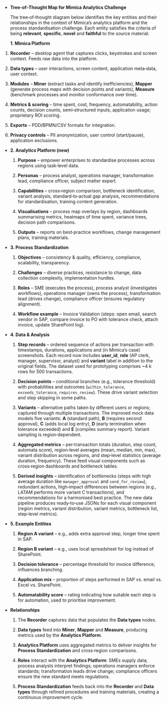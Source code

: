 *  **Tree‑of‑Thought Map for Mimica Analytics Challenge**

   The tree‑of‑thought diagram below identifies the key entities and their relationships in the context of Mimica’s analytics platform and the process standardisation challenge. Each entity satisfies the criteria of being **relevant**, **specific**, **novel** and **faithful** to the source material.

   **1\. Mimica Platform**

  1. **Recorder** – desktop agent that captures clicks, keystrokes and screen context. Feeds raw data into the platform.

  2. **Data types** – user interactions, screen content, application meta‑data, user context.

  3. **Modules** – **Miner** (extract tasks and identify inefficiencies), **Mapper** (generate process maps with decision points and variants), **Measure** (benchmark processes and monitor conformance over time).

  4. **Metrics & scoring** – time spent, cost, frequency, automata­bility, action counts, decision counts, semi‑structured inputs, application usage; proprietary ROI scoring.

  5. **Exports** – PDD/BPMN/CSV formats for integration.

  6. **Privacy controls** – PII anonymization, user control (start/pause), application exclusions.

* **2\. Analytics Platform (new)**

  1. **Purpose** – empower enterprises to standardise processes across regions using task‑level data.

  2. **Personas** – process analyst, operations manager, transformation lead, compliance officer, subject matter expert.

  3. **Capabilities** – cross‑region comparison, bottleneck identification, variant analysis, standard‑to‑actual gap analysis, recommendations for standardisation, training content generation.

  4. **Visualisations** – process map overlays by region, dashboards summarising metrics, heatmaps of time spent, variance trees, decision path comparisons.

  5. **Outputs** – reports on best‑practice workflows, change management plans, training materials.

* **3\. Process Standardization**

  1. **Objectives** – consistency & quality, efficiency, compliance, scalability, transparency.

  2. **Challenges** – diverse practices, resistance to change, data collection complexity, implementation hurdles.

  3. **Roles** – SME (executes the process), process analyst (investigates workflows), operations manager (owns the process), transformation lead (drives change), compliance officer (ensures regulatory alignment).

  4. **Workflow example** – Invoice Validation (steps: open email, search vendor in SAP, compare invoice to PO with tolerance check, attach invoice, update SharePoint log).

* **4\. Data & Analysis**

  1. **Step records** – ordered sequence of actions per transaction with timestamps, durations, applications and (in Mimica’s case) screenshots. Each record now includes **user\_id**, **role** (AP clerk, manager, supervisor, analyst) and **variant** label in addition to the original fields. The dataset used for prototyping comprises \~4 k rows for 500 transactions.

  2. **Decision points** – conditional branches (e.g., tolerance threshold) with probabilities and outcomes (`within_tolerance`, `exceeds_tolerance`, `requires_review`). These drive variant selection and step skipping in some paths.

  3. **Variants** – alternative paths taken by different users or regions; captured through multiple transactions. The improved mock data models five variants: **A** (standard path), **B** (requires second approval), **C** (adds local log entry), **D** (early termination when tolerance exceeded) and **E** (compiles summary report). Variant sampling is region‑dependent.

  4. **Aggregated metrics** – per‑transaction totals (duration, step count, automata score), region‑level averages (mean, median, min, max), variant distribution across regions, and step‑level statistics (average duration, frequency). These feed visual components such as cross‑region dashboards and bottleneck tables.

  5. **Derived insights** – identification of bottlenecks (steps with high average duration like `manager_approval` and `send_for_review`), redundant actions, high‑impact differences between regions (e.g., LATAM performs more variant C transactions), and recommendations for a harmonised best practice. The new data pipeline produces ready‑to‑use JSONs for each visual component (region metrics, variant distribution, variant metrics, bottleneck list, step‑level metrics).

* **5\. Example Entities**

  1. **Region A variant** – e.g., adds extra approval step, longer time spent in SAP.

  2. **Region B variant** – e.g., uses local spreadsheet for log instead of SharePoint.

  3. **Decision tolerance** – percentage threshold for invoice difference; influences branching.

  4. **Application mix** – proportion of steps performed in SAP vs. email vs. Excel vs. SharePoint.

  5. **Automatability score** – rating indicating how suitable each step is for automation, used to prioritise improvement.

* **Relationships**

  1. The **Recorder** captures data that populates the **Data types** nodes.

  2. **Data types** feed into **Miner**, **Mapper** and **Measure**, producing metrics used by the **Analytics Platform**.

  3. **Analytics Platform** uses aggregated metrics to deliver insights for **Process Standardization** and cross‑region comparisons.

  4. **Roles** interact with the **Analytics Platform**: SMEs supply data; process analysts interpret findings; operations managers enforce standards; transformation leads drive change; compliance officers ensure the new standard meets regulations.

  5. **Process Standardization** feeds back into the **Recorder** and **Data types** through refined procedures and training materials, creating a continuous improvement cycle.

  